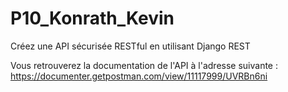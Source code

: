 # P10_Konrath_Kevin
Créez une API sécurisée RESTful en utilisant Django REST

Vous retrouverez la documentation de l'API à l'adresse suivante :
https://documenter.getpostman.com/view/11117999/UVRBn6ni
